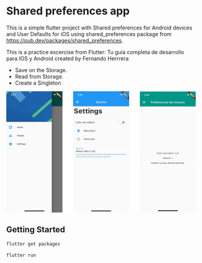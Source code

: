 # Shared preferences app

This is a simple flutter project with Shared preferences for Android devices and User Defaults for iOS using shared_preferences package from https://pub.dev/packages/shared_preferences.

This is a practice excercise from Flutter: Tu guía completa de desarrollo para IOS y Android created by Fernando Herrrera

- Save on the Storage.
- Read from Storage.
- Create a Singleton

![alt text](assets/preview@2x.png "Preview")

## Getting Started

```
flutter get packages
```
```
flutter run
```